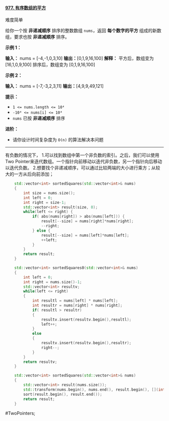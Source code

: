 #### [977. 有序数组的平方](https://leetcode.cn/problems/squares-of-a-sorted-array/)

难度简单

给你一个按 **非递减顺序** 排序的整数数组 `nums`，返回 **每个数字的平方** 组成的新数组，要求也按 **非递减顺序** 排序。

**示例 1：**

**输入：** nums = [-4,-1,0,3,10]
**输出：**[0,1,9,16,100]
**解释：** 平方后，数组变为 [16,1,0,9,100]
排序后，数组变为 [0,1,9,16,100]

**示例 2：**

**输入：** nums = [-7,-3,2,3,11]
**输出：**[4,9,9,49,121]

**提示：**

-   `1 <= nums.length <= 10⁴`
-   `-10⁴ <= nums[i] <= 10⁴`
-   `nums` 已按 **非递减顺序** 排序

**进阶：**

-   请你设计时间复杂度为 `O(n)` 的算法解决本问题

---- ----

有负数的情况下，
1.可以找到数组中第一个非负数的索引。之后，我们可以使用Two Pointer来迭代数组。一个指针向前移动以迭代非负数，另一个指针向后移动以迭代负数。
2.想要找个非递减顺序，可以通过比较两端的大小进行乘方；从较大的一方从后向前添加；

```cpp
    std::vector<int> sortedSquares(std::vector<int>& nums)
    {
        int size = nums.size();
        int left = 0;
        int right = size-1;
        std::vector<int> result(size, 0);
        while(left <= right) {
            if( abs(nums[right]) > abs(nums[left])) {
                result[--size] = nums[right]*nums[right];
                --right;
            } else {
                result[--size] = nums[left]*nums[left];
                ++left;
            }
        }
        return result;
    }
```

```cpp
    std::vector<int> sortedSquares0(std::vector<int>& nums)
    {
        int left = 0;
        int right = nums.size()-1;
        std::vector<int> resultv;
        while(left <= right)
        {
            int resultl = nums[left] * nums[left];
            int resultr = nums[right] * nums[right];
            if( resultl > resultr)
            {
                resultv.insert(resultv.begin(),resultl);
                left++;
            }
            else
            {
                resultv.insert(resultv.begin(),resultr);
                right--;
            }
        }
        return resultv;
    }
```

```cpp
    std::vector<int> sortedSquares(std::vector<int>& nums)
    {
        std::vector<int> result(nums.size());
        std::transform(nums.begin(), nums.end(), result.begin(), [](int &x){return x*x;});
        sort(result.begin(), result.end());
        return result;
    }
```
#TwoPointers;
